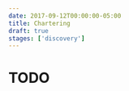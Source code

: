 ```yaml
---
date: 2017-09-12T00:00:00-05:00
title: Chartering
draft: true
stages: ['discovery']
---
```


# TODO
